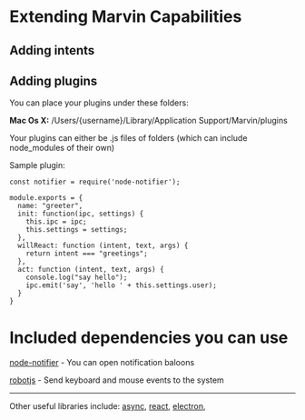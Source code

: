 # Extending Marvin Capabilities
## Adding intents

## Adding plugins
You can place your plugins under these folders:

**Mac Os X:** /Users/{username}/Library/Application Support/Marvin/plugins

Your plugins can either be .js files of folders (which can include node_modules of their own)

Sample plugin:

```
const notifier = require('node-notifier');

module.exports = {
  name: "greeter",
  init: function(ipc, settings) {
    this.ipc = ipc;
    this.settings = settings;
  },
  willReact: function (intent, text, args) {
    return intent === "greetings";
  },
  act: function (intent, text, args) {
    console.log("say hello");
    ipc.emit('say', 'hello ' + this.settings.user);
  }
}
```

# Included dependencies you can use

[node-notifier](https://github.com/mikaelbr/node-notifier) - You can open notification baloons

[robotjs](https://github.com/octalmage/robotjs) - Send keyboard and mouse events to the system

------
Other useful libraries include:
[async](https://github.com/caolan/async),
[react](https://github.com/facebook/react),
[electron](https://github.com/atom/electron),


